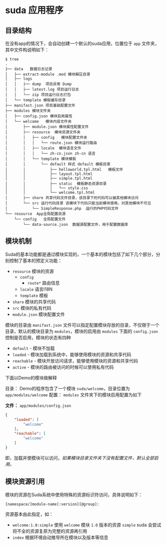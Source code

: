 # suda 应用程序 

## 目录结构

在没有app的情况下，会自动创建一个默认的suda应用，位置位于 `app` 文件夹，其中文件构说明如下：

```
$ tree
.
├── data   数据日志记录
│   ├── extract-module .mod 模块解压目录
│   ├── logs
│   │   ├── dump  项目异常 Dump
│   │   ├── latest.log 项目运行日志
│   │   └── zip 项目运行日志打包
│   └── template 模板缓存目录
├── manifast.json 项目基础配置文件
├── modules 模块文件夹
│   ├── config.json 模块启用属性
│   └── welcome   模块内容文件夹
│       ├── module.json 模块属性配置文件
│       ├── resource  模块资源文件夹
│       │   ├── config   模块配置文件夹
│       │   │   └── route.json 模块运行路由
│       │   ├── locale  模块语言文件
│       │   │   └── zh-cn.json zh-cn 语言
│       │   └── template 模块模板
│       │       └── default 样式 default 模板目录
│       │           ├── helloworld.tpl.html   模板文件
│       │           ├── layout.tpl.html
│       │           ├── simple.tpl.html
│       │           ├── static  模板静态资源目录
│       │           │   └── style.css
│       │           └── welcome.tpl.html
│       ├── share 共享代码文件目录，该目录下的代码可以被其他模块访问
│       └── src 运行代码目录 该模块下代码只能当前模块使用，对其他模块不可见
│           └── SimpleResponse.php  运行的PHP代码文件
└── resource  App全局配置资源
    └── config   全局配置文件
        └── data-source.json  数据源配置文件，用于配置数据库
``` 


## 模块机制

Suda的基本功能都是通过模块实现的，一个基本的模块包括了如下几个部分，分别控制了基本的预定义功能：

- `resource` 模块的资源
  - `config`
     - `route*` 路由信息
  - `locale` 语言I18N
  - `template` 模板
- `share` 模块的共享代码
- `src` 模块的私有代码
- `module.json` 模块配置文件

模块的目录由 `manifast.json` 文件可以指定配置模块存放的目录，不仅限于一个目录，默认的模块目录为 `modules`，模块的启用由 `modules` 下面的 `config.json` 控制是否启用，模块的状态有四种

- `default`  - 模块不加载
- `loaded` - 模块加载到系统中，能够使用模块的资源和共享代码
- `reachable` - 模块开放访问请求，能够使用模块的资源和共享代码
- `active`  - 模块的路由被访问的时候可以使用私有代码

下面以Demo的模块做解释

目录： Demo的程序包含了一个模块 `suda/welcome`，目录位置为 `app/modules/welcome`
配置： `modules` 文件夹下的模块启用配置为如下

**文件：** `app/modules/config.json`

```json
{
    "loaded": [
        "welcome"
    ],
    "reachable": [
        "welcome"
    ]
}
```

即，加载并使模块可以访问，*如果模块目录文件夹下没有配置文件，默认全部启用。*

## 模块资源引用

模块的资源在Suda系统中使用特殊的资源标识符访问，具体说明如下：

`[namespace/]module-name[:version][@group]:`

资源基本由此指定，如：

- `welcome:1.0:simple` 使用 `welcome` 模块 `1.0` 版本的资源 `simple`
    suda 会尝试将不全的资源复原为完整的资源再引用
- `index` 根据环境自动推导所在模块以及版本等信息

